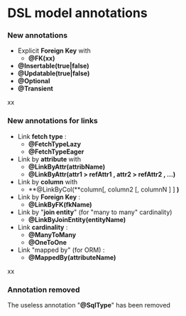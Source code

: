 # DSL model annotations

### New annotations

* Explicit **Foreign Key** with 
  * **@FK\(**xx**\)**
* **@Insertable\(**true\|false**\)**  
* **@Updatable\(**true\|false**\)**
* **@Optional**
* **@Transient**

xx

### New annotations for links 

* Link **fetch type** :
  * **@FetchTypeLazy** 
  * **@FetchTypeEager** 
* Link by **attribute** with
  * **@LinkByAttr\(**attribName**\)** 
  * **@LinkByAttr\(**attr1 &gt; refAttr1 ,  attr2 &gt; refAttr2 , ...**\)** 
* Link by **column** with
  * **@LinkByCol\(**column\[, column2 \[, columnN \] \] **\)** 
* Link by **Foreign Key** :
  * **@LinkByFK\(**fkName**\)** 
* Link by "**join entity**" \(for "many to many" cardinality\)
  * **@LinkByJoinEntity\(**entityName**\)** 
* Link **cardinality** :
  * **@ManyToMany** 
  * **@OneToOne** 
* Link "mapped by" \(for ORM\) :
  * **@MappedBy\(**attributeName**\)**

xx

### Annotation removed

The useless annotation "**@SqlType**" has been removed



